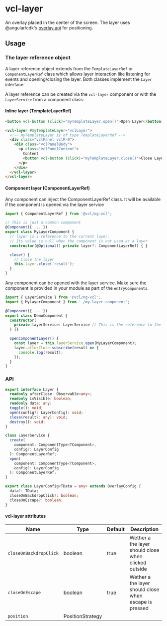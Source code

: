 # vcl-layer

An overlay placed in the center of the screen.
The layer uses @angular/cdk's [overlay api](https://material.angular.io/cdk/overlay/api) for positioning.

## Usage

### The layer reference object

A layer reference object extends from the `TemplateLayerRef` or `ComponentLayerRef` class which allows layer interaction like listening for events and opening/closing the layer.
Both classes implement the `Layer` interface`

A layer reference can be created via the `vcl-layer` component or with the `LayerService` from a component class:

#### Inline layer (TemplateLayerRef)

```html
<button vcl-button (click)="myTemplateLayer.open()">Open Layer</button>

<vcl-layer #myTemplateLayer="vclLayer">
  <!-- myTemplateLayer is of type TemplateLayerRef -->
  <div class="vclPanel vclM-0">
    <div class="vclPanelBody">
      <p class="vclPanelContent">
        Content
        <button vcl-button (click)="myTemplateLayer.close()">Close Layer</button>
      </p>
    </div>
  </vcl-layer>
</vcl-layer>
```

#### Component layer (ComponentLayerRef)

Any component can inject the ComponentLayerRef class.
It will be available if the component is opened via the layer service

```ts
import { ComponentLayerRef } from '@vcl/ng-vcl';

// This is just a common component
@Component({ ... })
export class MyLayerComponent {
  // layer is a reference to the current layer.
  // Its value is null when the component is not used as a layer
  constructor(@Optional() private layer?: ComponentLayerRef) { }

  close() {
    // Close the layer
    this.layer.close('result');
  }
}
```

Any component can be opened with the layer service.
Make sure the component is provided in your module as part of the `entryComponents`.

```ts
import { LayerService } from '@vcl/ng-vcl';
import { MyLayerComponent } from './my-layer.component';

@Component({ ... })
export class DemoComponent {
  constructor(
    private layerService: LayerService // This is the reference to the component layer
  ) {}

  openComponentLayer() {
    const layer = this.layerService.open(MyLayerComponent);
    layer.afterClose.subscribe(result => {
      console.log(result);
    });
  }
}
```

### API

```ts
export interface Layer {
  readonly afterClose: Observable<any>;
  readonly isVisible: boolean;
  readonly data: any;
  toggle(): void;
  open(config?: LayerConfig): void;
  close(result?: any): void;
  destroy(): void;
}

class LayerService {
  create(
    component: ComponentType<TComponent>,
    config?: LayerConfig
  ): ComponentLayerRef;
  open(
    component: ComponentType<TComponent>,
    config?: LayerConfig
  ): ComponentLayerRef;
}

export class LayerConfig<TData = any> extends OverlayConfig {
  data?: TData;
  closeOnBackdropClick?: boolean;
  closeOnEscape?: boolean;
}
```

#### vcl-layer attributes

| Name                   | Type             | Default | Description                                            |
| ---------------------- | ---------------- | ------- | ------------------------------------------------------ |
| `closeOnBackdropClick` | boolean          | true    | Wether a the layer should close when clicked outside   |
| `closeOnEscape`        | boolean          | true    | Wether a the layer should close when escape is pressed |
| `position`             | PositionStrategy |         |
